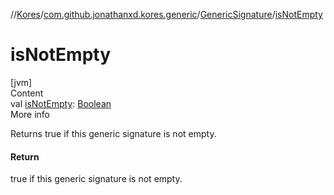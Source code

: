 //[Kores](../../index.md)/[com.github.jonathanxd.kores.generic](../index.md)/[GenericSignature](index.md)/[isNotEmpty](is-not-empty.md)



# isNotEmpty  
[jvm]  
Content  
val [isNotEmpty](is-not-empty.md): [Boolean](https://kotlinlang.org/api/latest/jvm/stdlib/kotlin/-boolean/index.html)  
More info  


Returns true if this generic signature is not empty.



#### Return  


true if this generic signature is not empty.

  



